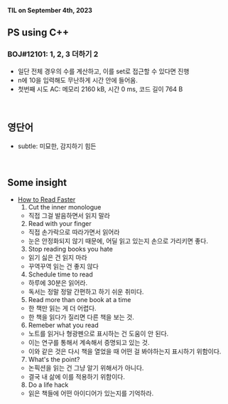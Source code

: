 **TIL on September 4th, 2023**

## PS using C++
### BOJ#12101: 1, 2, 3 더하기 2
* 일단 전체 경우의 수를 계산하고, 이를 set로 접근할 수 있다면 진행
* n에 10을 입력해도 무난하게 시간 안에 들어옴.
* 첫번째 시도 AC: 메모리 2160 kB, 시간 0 ms, 코드 길이 764 B

<br>

## 영단어
* subtle: 미묘한, 감지하기 힘든

<br>

## Some insight
* [How to Read Faster](https://youtu.be/KJ2Lvi9kG2Q)
  1. Cut the inner monologue
    + 직접 그걸 발음하면서 읽지 말라
  2. Read with your finger
    + 직접 손가락으로 따라가면서 읽어라
    + 눈은 안정화되지 않기 때문에, 어딜 읽고 있는지 손으로 가리키면 좋다.
  3. Stop reading books you hate
    + 읽기 싫은 건 읽지 마라
    + 꾸역꾸역 읽는 건 좋지 않다
  4. Schedule time to read
    + 하루에 30분은 읽어라.
    + 독서는 정말 정말 간편하고 하기 쉬운 취미다.
  5. Read more than one book at a time
    + 한 책만 읽는 게 더 어렵다.
    + 한 책을 읽다가 질리면 다른 책을 보는 것.
  6. Remeber what you read
    + 노트를 읽거나 형광펜으로 표시하는 건 도움이 안 된다.
    + 이는 연구를 통해서 계속해서 증명되고 있는 것.
    + 이와 같은 것은 다시 책을 열었을 때 어떤 걸 봐야하는지 표시하기 위함이다.
  7. What's the point?
    + 논픽션을 읽는 건 그냥 알기 위해서가 아니다.
    + 결국 내 삶에 이를 적용하기 위함이다.
  8. Do a life hack
    + 읽은 책들에 어떤 아이디어가 있는지를 기억하라.

